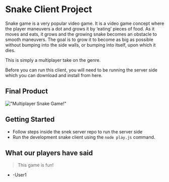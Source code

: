 # **Snake Client Project**

Snake game is a very popular video game. It is a video game concept where the player maneuvers a dot and grows it by ‘eating’ pieces of food. As it moves and eats, it grows and the growing snake becomes an obstacle to smooth maneuvers. The goal is to grow it to become as big as possible without bumping into the side walls, or bumping into itself, upon which it dies.

This is simply a multiplayer take on the genre.

Before you can run this client, you will need to be running the server side which you can download and install from here. 

## Final Product

!["Multiplayer Snake Game!"](https://i.imgur.com/G4s7He2.png)


## Getting Started

- Follow steps inside the snek server repo to run the server side
- Run the development snake client using the `node play.js` command.

## What our players have said

> This game is fun!
- -User1